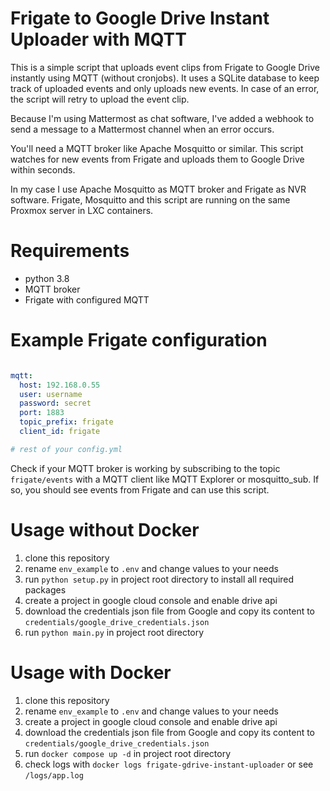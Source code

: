 # Frigate to Google Drive Instant Uploader with MQTT
This is a simple script that uploads event clips from Frigate to Google Drive instantly using MQTT (without cronjobs).
It uses a SQLite database to keep track of uploaded events and only uploads new events. In case of an error,
the script will retry to upload the event clip.

Because I'm using Mattermost as chat software, 
I've added a webhook to send a message to a Mattermost channel when an error occurs.

You'll need a MQTT broker like Apache Mosquitto or similar. This script watches for new events from Frigate 
and uploads them to Google Drive within seconds.

In my case I use Apache Mosquitto as MQTT broker and Frigate as NVR software. Frigate, Mosquitto 
and this script are running on the same Proxmox server in LXC containers.

# Requirements
- python 3.8
- MQTT broker
- Frigate with configured MQTT

# Example Frigate configuration
```yaml

mqtt:
  host: 192.168.0.55
  user: username
  password: secret
  port: 1883
  topic_prefix: frigate
  client_id: frigate

# rest of your config.yml
````

Check if your MQTT broker is working by subscribing to the topic `frigate/events` with a MQTT client like MQTT Explorer 
or mosquitto_sub. If so, you should see events from Frigate and can use this script.

# Usage without Docker
1. clone this repository
2. rename `env_example` to `.env` and change values to your needs
3. run `python setup.py` in project root directory to install all required packages
4. create a project in google cloud console and enable drive api
5. download the credentials json file from Google and copy its content to `credentials/google_drive_credentials.json`
6. run `python main.py` in project root directory

# Usage with Docker
1. clone this repository
2. rename `env_example` to `.env` and change values to your needs
3. create a project in google cloud console and enable drive api
4. download the credentials json file from Google and copy its content to `credentials/google_drive_credentials.json`
5. run `docker compose up -d` in project root directory
6. check logs with `docker logs frigate-gdrive-instant-uploader` or see `/logs/app.log`